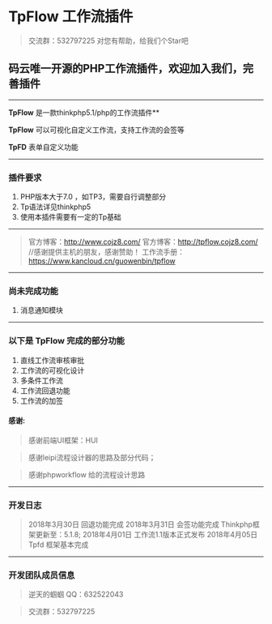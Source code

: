 # TpFlow 工作流插件
> 交流群：532797225
> 对您有帮助，给我们个Star吧

## 码云唯一开源的PHP工作流插件，欢迎加入我们，完善插件

---
**TpFlow** 是一款thinkphp5.1/php的工作流插件**

**TpFlow** 可以可视化自定义工作流，支持工作流的会签等

**TpFD**  表单自定义功能

---

### 插件要求

1. PHP版本大于7.0 ，如TP3，需要自行调整部分
2. Tp语法详见thinkphp5
3. 使用本插件需要有一定的Tp基础

---

> 官方博客：http://www.cojz8.com/
> 官方博客：http://tpflow.cojz8.com/   //感谢提供主机的朋友，感谢赞助！
> 工作流手册：https://www.kancloud.cn/guowenbin/tpflow

---

### 尚未完成功能

1. 消息通知模块

---

### 以下是 TpFlow 完成的部分功能

1. 直线工作流审核审批
2. 工作流的可视化设计
3. 多条件工作流
4. 工作流回退功能
5. 工作流的加签


#### 感谢:

> 感谢前端UI框架：HUI

> 感谢leipi流程设计器的思路及部分代码；

> 感谢phpworkflow 给的流程设计思路

---
### 开发日志

> 2018年3月30日 回退功能完成
> 2018年3月31日 会签功能完成 Thinkphp框架更新至：5.1.8;
> 2018年4月01日 工作流1.1版本正式发布
> 2018年4月05日 Tpfd 框架基本完成

---

### 开发团队成员信息

> 逆天的蝈蝈 QQ：632522043

> 交流群：532797225

